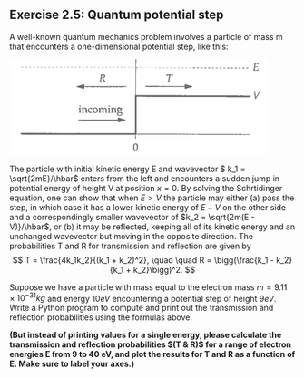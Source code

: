 ## Exercise 2.5: Quantum potential step

A well-known quantum mechanics problem involves a particle of mass m that encounters a one-dimensional potential step, like this:

![alt text](ex2.5.png)

The particle with initial kinetic energy E and wavevector $ k_1 = \sqrt{2mE}/\hbar$ enters from the left and encounters a sudden jump in potential energy of height V at position $x = 0$. By solving the Schrtidinger equation, one can show that when $E > V$ the particle may
either (a) pass the step, in which case it has a lower kinetic energy of $E - V$ on the other side and a correspondingly smaller wavevector of $k_2 = \sqrt{2m(E - V)}/\hbar$, or (b) it may be reflected, keeping all of its kinetic energy and an unchanged wavevector but moving
in the opposite direction. The probabilities T and R for transmission and reflection are given by
$$ T = \frac{4k_1k_2}{(k_1 + k_2)^2}, \quad \quad R = \bigg(\frac{k_1 - k_2}{k_1 + k_2}\bigg)^2. $$

Suppose we have a particle with mass equal to the electron mass $m = 9.11 \times 10^{-31} kg$ and energy $10eV$ encountering a potential step of height $9eV$. Write a Python program to compute and print out the transmission and reflection probabilities using the formulas above.

**(But instead of printing values for a single energy, please calculate the transmission and reflection probabilities $(T & R)$ for a range of electron energies E from 9 to 40 eV, and plot the results for T and R as a function of E.
Make sure to label your axes.)**
